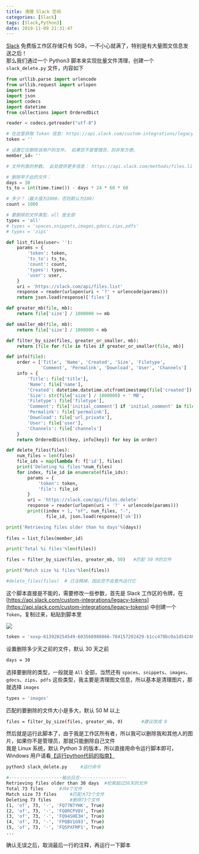 ```yaml
---
title: 清理 Slack 空间
categories: [Slack]
tags: [Slack,Python3]
date: 2019-11-09 21:31:47
---
```

[Slack](https://nut-edu.slack.com/plans?ui_step=27&ui_element=11) 免费版工作区存储只有 5GB，一不小心就满了，特别是有大量图文信息发送之后！  
那么我们通过一个 Python3 脚本来实现批量文件清理，创建一个 `slack_delete.py` 文件，内容如下
```python
from urllib.parse import urlencode
from urllib.request import urlopen
import time
import json
import codecs
import datetime
from collections import OrderedDict

reader = codecs.getreader("utf-8")

# 在这里获取 Token 信息: https://api.slack.com/custom-integrations/legacy-tokens
token = '' 

# 设置它仅删除该用户的文件。 如果您不是管理员，则非常方便。
member_id= ''

# 文件列表的参数。 此处提供更多信息： https://api.slack.com/methods/files.list

# 删除早于此的文件：
days = 30
ts_to = int(time.time()) - days * 24 * 60 * 60

# 多少？（最大值为1000，否则默认为100）
count = 1000

# 要删除的文件类型，all 是全部
types = 'all'
# types = 'spaces,snippets,images,gdocs,zips,pdfs'
# types = 'zips'

def list_files(user= ''):
    params = {
        'token': token,
        'ts_to': ts_to,
        'count': count,
        'types': types,
        'user': user,
    }
    uri = 'https://slack.com/api/files.list'
    response = reader(urlopen(uri + '?' + urlencode(params)))
    return json.load(response)['files']

def greater_mb(file, mb):
    return file['size'] / 1000000 >= mb

def smaller_mb(file, mb):
    return file['size'] / 1000000 < mb

def filter_by_size(files, greater_or_smaller, mb):
    return [file for file in files if greater_or_smaller(file, mb)]

def info(file):
    order = ['Title', 'Name', 'Created', 'Size', 'Filetype',
             'Comment', 'Permalink', 'Download', 'User', 'Channels']
    info = {
        'Title': file['title'],
        'Name': file['name'],
        'Created': datetime.datetime.utcfromtimestamp(file['created']).strftime('%B %d, %Y %H:%M:%S'),
        'Size': str(file['size'] / 1000000) + ' MB',
        'Filetype': file['filetype'],
        'Comment': file['initial_comment'] if 'initial_comment' in file else '',
        'Permalink': file['permalink'],
        'Download': file['url_private'],
        'User': file['user'],
        'Channels': file['channels']
    }
    return OrderedDict((key, info[key]) for key in order)

def delete_files(files):
    num_files = len(files)
    file_ids = map(lambda f: f['id'], files)
    print('Deleting %i files'%num_files)
    for index, file_id in enumerate(file_ids):
        params = {
            'token': token,
            'file': file_id
        }
        uri = 'https://slack.com/api/files.delete'
        response = reader(urlopen(uri + '?' + urlencode(params)))
        print((index + 1, "of", num_files, "-",
               file_id, json.load(response)['ok']))

print('Retrieving files older than %s days'%(days))			   
			   
files = list_files(member_id)

print('Total %i files'%len(files))

files = filter_by_size(files, greater_mb, 50)   #匹配 50 M的文件

print('Match size %i files'%len(files))

#delete_files(files)  # 已注释掉，因此您不会意外运行它
```
这个脚本直接是不能的，需要修改一些参数，首先是 Slack 工作区的令牌，在 [https://api.slack.com/custom-integrations/legacy-tokens](https://api.slack.com/custom-integrations/legacy-tokens) 中创建一个 `Token`，复制过来，粘贴到脚本里
  
![](http://ww1.sinaimg.cn/large/006kWbIoly1g7mk6m8jvhj30hw05xt93.jpg)  
  
```python
token = 'xoxp-613920254549-603568988866-784157202429-b1cc470bc0a1d54248687a87dbb6a7ac'
```
设置删除多少天之前的文件，默认 30 天之前  
```bash
days = 30
```
选择要删除的类型，一般就是 `All` 全部，当然还有 `spaces`、`snippets`、`images`、`gdocs`、`zips`、`pdfs` 这些类型，我主要是清理图文信息，所以基本是清理图片，那就选择 `images`  
```python
types = 'images'
```
匹配的要删除的文件大小是多大，默认 50 M 以上  
```bash
files = filter_by_size(files, greater_mb, 0)       #建议改成 0
```
然后就是运行此脚本了，由于我是工作区所有者，所以我可以删除我和其他人的图片，如果你不是管理员，那就只能删除自己文件  
我是 Linux 系统，默认 Python 3 的版本，所以直接用命令运行脚本即可，Windows 用户请看[【运行python代码的指南】](http://stackoverflow.com/a/1527012/662761)  
```bash
python3 slack_delete.py     #运行命令

#--------------------输出日志------------------
Retrieving files older than 30 days  #检索超过30天的文件
Total 73 files      #共4个文件
Match size 73 files     #匹配大73个文件
Deleting 73 files       #删除73个文件
(1, 'of', 73, '-', 'FQ77N7YHK', True)
(2, 'of', 73, '-', 'FQ8RCPV8V', True)
(3, 'of', 73, '-', 'FQ94SHE3H', True)
(4, 'of', 73, '-', 'FPQBV1G93', True)
(5, 'of', 73, '-', 'FQ5PXFMP1', True)
...
```
确认无误之后，取消最后一行的注释，再运行一下脚本
